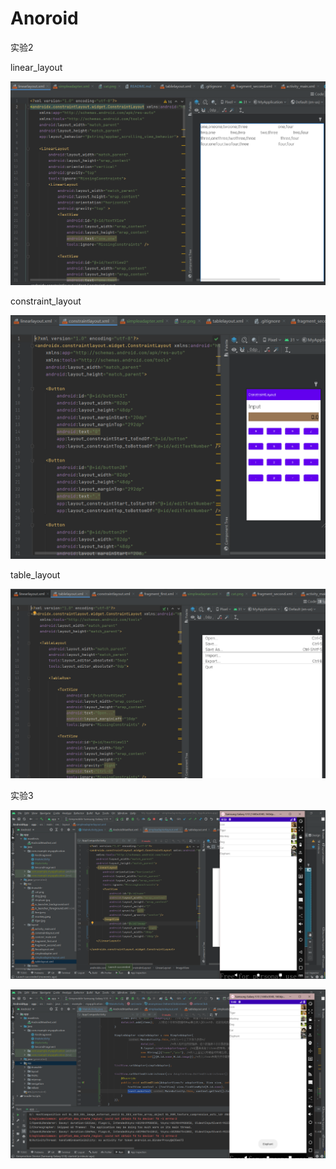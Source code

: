 # Anoroid

实验2

linear_layout

![image-20210927190646868](./README.assets/image-20210927190646868.png)

constraint_layout

![image-20210927190812747](./README.assets/image-20210927190812747.png)

table_layout

![image-20210927190845166](./README.assets/image-20210927190845166.png)

实验3

![image-20210928085430449](./README.assets/image-20210928085430449.png)

![image-20210928094836579](./README.assets/image-20210928094836579.png)



